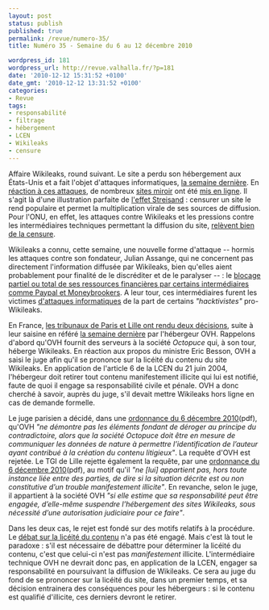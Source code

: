 ```yaml
---
layout: post
status: publish
published: true
permalink: /revue/numero-35/
title: Numéro 35 - Semaine du 6 au 12 décembre 2010

wordpress_id: 181
wordpress_url: http://revue.valhalla.fr/?p=181
date: '2010-12-12 15:31:52 +0100'
date_gmt: '2010-12-12 13:31:52 +0100'
categories:
- Revue
tags:
- responsabilité
- filtrage
- hébergement
- LCEN
- Wikileaks
- censure
---
```

<p>Affaire Wikileaks, round suivant. Le site a perdu son hébergement aux États-Unis et a fait l'objet d'attaques informatiques,  <a href="http://revue.valhalla.fr/numeros/34/">la semaine dernière</a>. En <a href="http://arstechnica.com/tech-policy/news/2010/12/wikileaks-mirrors-multiply-as-funding-source-gets-cut-off.ars">réaction à ces attaques</a>, de nombreux <a href="http://wikileaks.ch/mirrors.html">sites miroir</a> ont été <a href="http://www.pcinpact.com/actu/news/60701-wikileaks-sites-mirroirs-torrent-cablegate.htm">mis en ligne</a>. Il s'agit là d'une illustration parfaite de <a href="http://fr.wikipedia.org/wiki/Effet_Streisand">l'effet Streisand</a> : censurer un site le rend populaire et permet la multiplication virale de ses sources de diffusion. Pour l'ONU, en effet, les attaques contre Wikileaks et les pressions contre les intermédiaires techniques permettant la diffusion du site, <a href="http://www.numerama.com/magazine/17569-l-onu-decrit-les-pressions-sur-wikileaks-comme-une-tentative-de-censure.html">relèvent bien de la censure</a>.</p>
<p>Wikileaks a connu, cette semaine, une nouvelle forme d'attaque -- hormis les attaques contre son fondateur, Julian Assange, qui ne concernent pas directement l'information diffusée par Wikileaks, bien qu'elles aient probablement pour finalité de le discréditer et de le paralyser -- : le <a href="http://www.numerama.com/magazine/17534-paypal-debloque-partiellement-le-compte-de-wikileaks.html">blocage partiel ou total de ses ressources financières par certains intermédiaires comme Paypal et Moneybrookers</a>. A leur tour, ces intermédiaires furent les victimes <a href="http://www.lemondeinformatique.fr/actualites/lire-affaire-wikileaks-30000-pc-zombies-pour-attaquer-paypal-et-mastercard-32371.html">d'attaques informatiques</a> de la part de certains <i>"hacktivistes"</i> pro-Wikileaks.</p>
<p>En France, <a href="http://www.pcinpact.com/actu/news/60721-ovh-eric-besson-wikileaks-lcen.htm">les tribunaux de Paris et Lille ont rendu deux décisions</a>, suite à leur saisine en référé <a href="http://revue.valhalla.fr/numeros/34/">la semaine dernière</a> par l'hébergeur OVH. Rappelons d'abord qu'OVH fournit des serveurs à la société <i>Octopuce</i> qui, à son tour, héberge Wikileaks. En réaction aux propos du ministre Eric Besson, OVH a saisi le juge afin qu'il se prononce sur la licéité du contenu du site Wikileaks. En application de l'article 6 de la LCEN du 21 juin 2004, l'hébergeur doit retirer tout contenu manifestement illicite qui lui est notifié, faute de quoi il engage sa responsabilité civile et pénale. OVH a donc cherché à savoir, auprès du juge, s'il devait mettre Wikileaks hors ligne en cas de demande formelle.</p>
<p>Le juge parisien a décidé, dans une <a href='http://revue.valhalla.fr/wp-content/uploads/2010/12/ordonnance_paris.pdf'>ordonnance du 6 décembre 2010</a><span class="lang">(pdf)</span>, qu'OVH <i>"ne démontre pas les éléments fondant de déroger au principe du contradictoire, alors que la société Octopuce doit être en mesure de communiquer les données de nature à permettre l’identification de l’auteur ayant contribué à la création du contenu litigieux"</i>. La requête d'OVH est rejetée. Le TGI de Lille rejette également la requête, par une <a href='http://revue.valhalla.fr/wp-content/uploads/2010/12/ordonnance_lille_2.pdf'>ordonnance du 6 décembre 2010</a><span class="lang">(pdf)</span>, au motif qu'il <i>"ne [lui] appartient pas, hors toute instance liée entre des parties, de dire si la situation décrite est ou non constitutive d’un trouble manifestement illicite"</i>. En revanche, selon le juge, il appartient à la société OVH <i>"si elle estime que sa responsabilité peut être engagée, d’elle-même suspendre l’hébergement des sites Wikileaks, sous nécessité d’une autorisation judiciaire pour ce faire"</i>.</p>
<p>Dans les deux cas, le rejet est fondé sur des motifs relatifs à la procédure. Le <a href="http://www.pcinpact.com/actu/news/60699-hebergeur-filtrage-ovh-blocage-wikileaks.htm">débat sur la licéité du contenu</a> n'a pas été engagé. Mais c'est là tout le paradoxe : s'il est nécessaire de débattre pour déterminer la licéité du contenu, c'est que celui-ci n'est pas <i>manifestement</i> illicite. L'intermédiaire technique OVH ne devrait donc pas, en application de la LCEN, engager sa responsabilité en poursuivant la diffusion de Wikileaks. Ce sera au juge du fond de se prononcer sur la licéité du site, dans un premier temps, et sa décision entrainera des conséquences pour les hébergeurs : si le contenu est qualifié d'illicite, ces derniers devront le retirer.</p>
